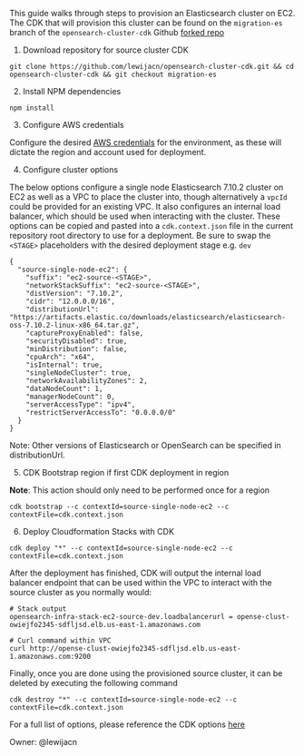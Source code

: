 This guide walks through steps to provision an Elasticsearch cluster on EC2. The CDK that will provision this cluster can be found on the `migration-es` branch of the `opensearch-cluster-cdk` Github [forked repo](https://github.com/lewijacn/opensearch-cluster-cdk/tree/migration-es)

1. Download repository for source cluster CDK
```
git clone https://github.com/lewijacn/opensearch-cluster-cdk.git && cd opensearch-cluster-cdk && git checkout migration-es
```

2. Install NPM dependencies
```
npm install
```
3. Configure AWS credentials

Configure the desired [AWS credentials](https://docs.aws.amazon.com/cdk/v2/guide/getting_started.html#getting_started_prerequisites) for the environment, as these will dictate the region and account used for deployment.

4. Configure cluster options

The below options configure a single node Elasticsearch 7.10.2 cluster on EC2 as well as a VPC to place the cluster into, though alternatively a `vpcId` could be provided for an existing VPC. It also configures an internal load balancer, which should be used when interacting with the cluster. These options can be copied and pasted into a `cdk.context.json` file in the current repository root directory to use for a deployment. Be sure to swap the `<STAGE>` placeholders with the desired deployment stage e.g. `dev`

```
{
  "source-single-node-ec2": {
    "suffix": "ec2-source-<STAGE>",
    "networkStackSuffix": "ec2-source-<STAGE>",
    "distVersion": "7.10.2",
    "cidr": "12.0.0.0/16",
    "distributionUrl": "https://artifacts.elastic.co/downloads/elasticsearch/elasticsearch-oss-7.10.2-linux-x86_64.tar.gz",
    "captureProxyEnabled": false,
    "securityDisabled": true,
    "minDistribution": false,
    "cpuArch": "x64",
    "isInternal": true,
    "singleNodeCluster": true,
    "networkAvailabilityZones": 2,
    "dataNodeCount": 1,
    "managerNodeCount": 0,
    "serverAccessType": "ipv4",
    "restrictServerAccessTo": "0.0.0.0/0"
  }
}
```
Note: Other versions of Elasticsearch or OpenSearch can be specified in distributionUrl.

5. CDK Bootstrap region if first CDK deployment in region

**Note**: This action should only need to be performed once for a region
```
cdk bootstrap --c contextId=source-single-node-ec2 --c contextFile=cdk.context.json
```
6. Deploy Cloudformation Stacks with CDK
```
cdk deploy "*" --c contextId=source-single-node-ec2 --c contextFile=cdk.context.json
```

After the deployment has finished, CDK will output the internal load balancer endpoint that can be used within the VPC to interact with the source cluster as you normally would:
```
# Stack output
opensearch-infra-stack-ec2-source-dev.loadbalancerurl = opense-clust-owiejfo2345-sdfljsd.elb.us-east-1.amazonaws.com

# Curl command within VPC
curl http://opense-clust-owiejfo2345-sdfljsd.elb.us-east-1.amazonaws.com:9200
```

Finally, once you are done using the provisioned source cluster, it can be deleted by executing the following command
```
cdk destroy "*" --c contextId=source-single-node-ec2 --c contextFile=cdk.context.json
```

For a full list of options, please reference the CDK options [here](https://github.com/lewijacn/opensearch-cluster-cdk/tree/migration-es?tab=readme-ov-file#required-context-parameters)

Owner: @lewijacn